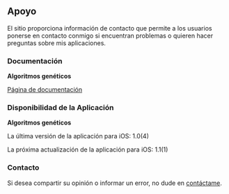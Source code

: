 ## Apoyo

El sitio proporciona información de contacto que permite a los usuarios ponerse en contacto conmigo si encuentran problemas o quieren hacer preguntas sobre mis aplicaciones.

### Documentación

**Algoritmos genéticos**

[Página de documentación](https://www.taketechease.com/optfinder/genetic-algorithms.html)
  
### Disponibilidad de la Aplicación

**Algoritmos genéticos**

La última versión de la aplicación para iOS: 1.0(4)
  
La próxima actualización de la aplicación para iOS: 1.1(1)
  
### Contacto

Si desea compartir su opinión o informar un error, no dude en [contáctame](mailto:i.d.kosinska@gmail.com).
